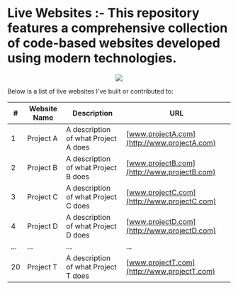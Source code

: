 # Live Websites :- This repository features a comprehensive collection of code-based websites developed using modern technologies.

<p align="center">
  <img src="https://galalitescreens.com/wp-content/uploads/2025/04/Fold-x-images-completed-project-01-revised.jpg">
</p>

Below is a list of live websites I've built or contributed to:

| #  | Website Name | Description | URL |
|----|--------------|-------------|-----|
| 1  | Project A    | A description of what Project A does | [www.projectA.com](http://www.projectA.com) |
| 2  | Project B    | A description of what Project B does | [www.projectB.com](http://www.projectB.com) |
| 3  | Project C    | A description of what Project C does | [www.projectC.com](http://www.projectC.com) |
| 4  | Project D    | A description of what Project D does | [www.projectD.com](http://www.projectD.com) |
| ...| ...          | ...         | ... |
| 20 | Project T    | A description of what Project T does | [www.projectT.com](http://www.projectT.com) |

